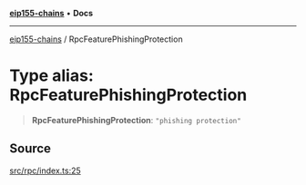 [**eip155-chains**](../README.md) • **Docs**

***

[eip155-chains](../globals.md) / RpcFeaturePhishingProtection

# Type alias: RpcFeaturePhishingProtection

> **RpcFeaturePhishingProtection**: `"phishing protection"`

## Source

[src/rpc/index.ts:25](https://github.com/ivanzzeth/eip155-chains/blob/79a991ef2c76d4c7ef198819db7421c4151b4602/src/rpc/index.ts#L25)

